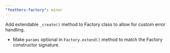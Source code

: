 ```yaml
---
"feathers-factory": minor
---
```


Add extendable `_create()` method to Factory class to allow for custom error handling.

- Make `params` optional in `Factory.extend()` method to match the Factory constructor signature. 
